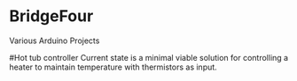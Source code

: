 # BridgeFour
Various Arduino Projects

#Hot tub controller
Current state is a minimal viable solution for controlling a heater to maintain temperature with thermistors as input.
